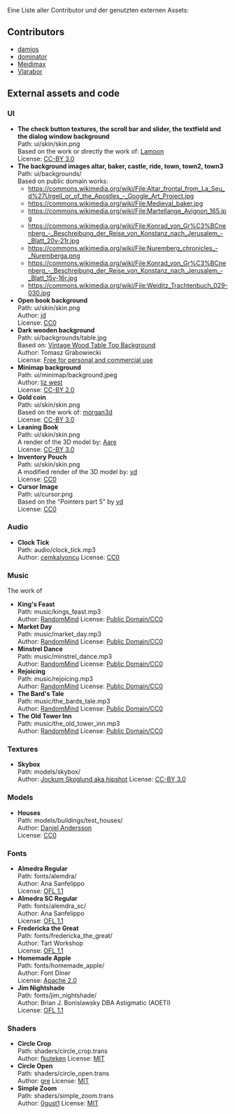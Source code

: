 Eine Liste aller Contributor und der genutzten externen Assets:

## Contributors
- [damios](https://github.com/crykn)
- [dominator](https://github.com/dominator1999)
- [Meidimax](https://github.com/Meidimax99)
- [Vlarabor](https://github.com/Vlarabor)

## External assets and code
### UI
- **The check button textures, the scroll bar and slider, the textfield and the dialog window background**\
  Path: ui/skin/skin.png\
  Based on the work or directly the work of: [Lamoon](https://opengameart.org/content/rpg-gui-construction-kit-v10)\
  License: [CC-BY 3.0](https://creativecommons.org/licenses/by/3.0/legalcode)
- **The background images altar, baker, castle, ride, town, town2, town3**\
  Path: ui/backgrounds/\
  Based on public domain works:
  - https://commons.wikimedia.org/wiki/File:Altar_frontal_from_La_Seu_d%27Urgell_or_of_the_Apostles_-_Google_Art_Project.jpg
  - https://commons.wikimedia.org/wiki/File:Medieval_baker.jpg
  - https://commons.wikimedia.org/wiki/File:Martellange_Avignon_165.jpg
  - https://commons.wikimedia.org/wiki/File:Konrad_von_Gr%C3%BCnenberg_-_Beschreibung_der_Reise_von_Konstanz_nach_Jerusalem_-_Blatt_20v-21r.jpg
  - https://commons.wikimedia.org/wiki/File:Nuremberg_chronicles_-_Nuremberga.png
  - https://commons.wikimedia.org/wiki/File:Konrad_von_Gr%C3%BCnenberg_-_Beschreibung_der_Reise_von_Konstanz_nach_Jerusalem_-_Blatt_15v-16r.jpg
  - https://commons.wikimedia.org/wiki/File:Weiditz_Trachtenbuch_029-030.jpg
- **Open book background**\
  Path: ui/skin/skin.png\
  Author: [jd](https://opengameart.org/content/old-pagesflip-with-sound)\
  License: [CC0](https://creativecommons.org/publicdomain/zero/1.0/legalcode)
- **Dark wooden background**\
  Path: ui/backgrounds/table.jpg\
  Based on: [Vintage Wood Table Top Background](http://www.wildtextures.com/wp-content/uploads/wildtextures_vintage-pine-table-top.jpg)\
  Author: Tomasz Grabowiecki\
  License: [Free for personal and commercial use](http://www.wildtextures.com/terms-of-use/) 
- **Minimap background**\
  Path: ui/minimap/background.jpeg\
  Author: [liz west](https://www.flickr.com/photos/53133240@N00/5409800774)\
  License: [CC-BY 2.0](https://creativecommons.org/licenses/by/2.0/legalcode)
- **Gold coin**\
  Path: ui/skin/skin.png\
  Based on the work of: [morgan3d](https://opengameart.org/content/spinning-gold-coin)\
  License: [CC-BY 3.0](https://creativecommons.org/licenses/by/3.0/legalcode)
- **Leaning Book**\
  Path: ui/skin/skin.png\
  A render of the 3D model by: [Aare](https://opengameart.org/content/old-book)\
  License: [CC-BY 3.0](https://creativecommons.org/licenses/by/3.0/legalcode)
- **Inventory Pouch**\
  Path: ui/skin/skin.png\
  A modified render of the 3D model by: [yd](https://opengameart.org/content/bag-of-coins)\
  License: [CC0](https://creativecommons.org/publicdomain/zero/1.0/legalcode)
- **Cursor Image**\
  Path: ui/cursor.png\
  Based on the "Pointers part 5" by [yd](https://opengameart.org/content/pointers-part-5)\
  License: [CC0](https://creativecommons.org/publicdomain/zero/1.0/legalcode)
  
### Audio
- **Clock Tick**\
  Path: audio/clock_tick.mp3\
  Author: [cemkalyoncu](https://opengameart.org/content/tick-and-tock)
  License: [CC0](https://creativecommons.org/publicdomain/zero/1.0/)
  
### Music
The work of 
- **King's Feast**\
  Path: music/kings_feast.mp3\
  Author: [RandomMind](https://opengameart.org/users/randommind)
  License: [Public Domain/CC0](https://creativecommons.org/publicdomain/zero/1.0/)
- **Market Day**\
  Path: music/market_day.mp3\
  Author: [RandomMind](https://opengameart.org/users/randommind)
  License: [Public Domain/CC0](https://creativecommons.org/publicdomain/zero/1.0/)
- **Minstrel Dance**\
  Path: music/minstrel_dance.mp3\
  Author: [RandomMind](https://opengameart.org/users/randommind)
  License: [Public Domain/CC0](https://creativecommons.org/publicdomain/zero/1.0/)
- **Rejoicing**\
  Path: music/rejoicing.mp3\
  Author: [RandomMind](https://opengameart.org/users/randommind)
  License: [Public Domain/CC0](https://creativecommons.org/publicdomain/zero/1.0/)
- **The Bard's Tale**\
  Path: music/the_bards_tale.mp3\
  Author: [RandomMind](https://opengameart.org/users/randommind)
  License: [Public Domain/CC0](https://creativecommons.org/publicdomain/zero/1.0/)
- **The Old Tower Inn**\
  Path: music/the_old_tower_inn.mp3\
  Author: [RandomMind](https://opengameart.org/users/randommind)
  License: [Public Domain/CC0](https://creativecommons.org/publicdomain/zero/1.0/)
  
### Textures
- **Skybox**\
  Path: models/skybox/\
  Author: [Jockum Skoglund aka hipshot](www.zfight.com)
  License: [CC-BY 3.0](https://creativecommons.org/licenses/by/3.0/legalcode)
  
### Models
- **Houses**\
  Path: models/buildings/test_houses/\
  Author: [Daniel Andersson](https://opengameart.org/content/medieval-house-pack)\
  License: [CC0](https://creativecommons.org/publicdomain/zero/1.0/legalcode)
  
### Fonts
- **Almedra Regular**\
  Path: fonts/alemdra/\
  Author: Ana Sanfelippo\
  License: [OFL 1.1](http://scripts.sil.org/cms/scripts/page.php?site_id=nrsi&id=OFL_web)
- **Almedra SC Regular**\
  Path: fonts/alemdra_sc/\
  Author: Ana Sanfelippo\
  License: [OFL 1.1](http://scripts.sil.org/cms/scripts/page.php?site_id=nrsi&id=OFL_web)
- **Fredericka the Great**\
  Path: fonts/fredericka_the_great/\
  Author: Tart Workshop\
  License: [OFL 1.1](http://scripts.sil.org/cms/scripts/page.php?site_id=nrsi&id=OFL_web)
- **Homemade Apple**\
  Path: fonts/homemade_apple/\
  Author: Font Diner\
  License: [Apache 2.0](https://www.apache.org/licenses/LICENSE-2.0)
- **Jim Nightshade**\
  Path: fonts/jim_nightshade/\
  Author: Brian J. Bonislawsky DBA Astigmatic (AOETI)\
  License: [OFL 1.1](http://scripts.sil.org/cms/scripts/page.php?site_id=nrsi&id=OFL_web)
  
### Shaders
- **Circle Crop**\
  Path: shaders/circle_crop.trans\
  Author: [fkuteken](https://github.com/gl-transitions/gl-transitions/blob/master/transitions/CircleCrop.glsl)
  License: [MIT](https://opensource.org/licenses/MIT)
- **Circle Open**\
  Path: shaders/circle_open.trans\
  Author: [gre](https://github.com/gl-transitions/gl-transitions/blob/master/transitions/circleopen.glsl)
  License: [MIT](https://opensource.org/licenses/MIT)
- **Simple Zoom**\
  Path: shaders/simple_zoom.trans\
  Author: [0gust1](https://github.com/gl-transitions/gl-transitions/blob/master/transitions/SimpleZoom.glsl)
  License: [MIT](https://opensource.org/licenses/MIT)